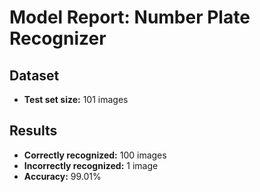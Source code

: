 # Model Report: Number Plate Recognizer

## Dataset
- **Test set size:** 101 images

## Results
- **Correctly recognized:** 100 images
- **Incorrectly recognized:** 1 image
- **Accuracy:** 99.01%
